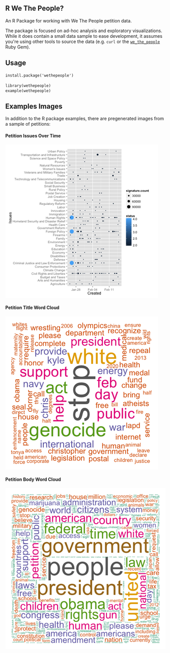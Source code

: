 R We The People?
----------------

An R Package for working with We The People petition data.

The package is focused on ad-hoc analysis and exploratory
visualizations. While it does contain a small data sample
to ease development, it assumes you're using other tools to
source the data (e.g. `curl` or the [`we_the_people`](https://github.com/yoni/we_the_people) Ruby Gem).

Usage
-----

    install.package('wethepeople')

    library(wethepeople)
    example(wethepeople)

Examples Images
---------------

In addition to the R package examples, there are pregenerated images from a sample of petitions:

#### Petition Issues Over Time
![issues](examples/issues_over_time.png)

#### Petition Title Word Cloud
![title wordcloud](examples/title_wordcloud.png)

#### Petition Body Word Cloud
![body wordcloud](examples/body_wordcloud.png)
